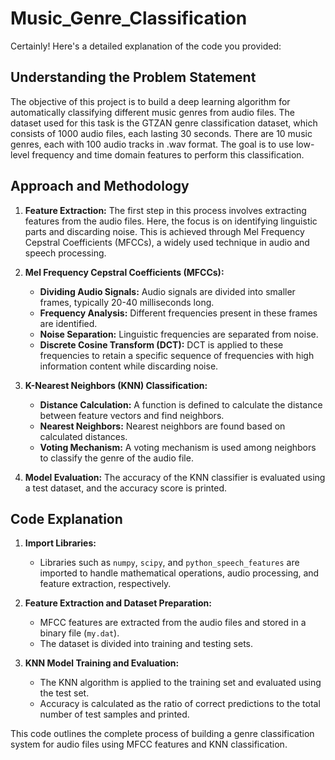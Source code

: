 # Music_Genre_Classification

Certainly! Here's a detailed explanation of the code you provided:

## Understanding the Problem Statement

The objective of this project is to build a deep learning algorithm for automatically classifying different music genres from audio files. The dataset used for this task is the GTZAN genre classification dataset, which consists of 1000 audio files, each lasting 30 seconds. There are 10 music genres, each with 100 audio tracks in .wav format. The goal is to use low-level frequency and time domain features to perform this classification.

## Approach and Methodology

1. **Feature Extraction:** The first step in this process involves extracting features from the audio files. Here, the focus is on identifying linguistic parts and discarding noise. This is achieved through Mel Frequency Cepstral Coefficients (MFCCs), a widely used technique in audio and speech processing.

2. **Mel Frequency Cepstral Coefficients (MFCCs):**
   - **Dividing Audio Signals:** Audio signals are divided into smaller frames, typically 20-40 milliseconds long.
   - **Frequency Analysis:** Different frequencies present in these frames are identified.
   - **Noise Separation:** Linguistic frequencies are separated from noise.
   - **Discrete Cosine Transform (DCT):** DCT is applied to these frequencies to retain a specific sequence of frequencies with high information content while discarding noise.

3. **K-Nearest Neighbors (KNN) Classification:**
   - **Distance Calculation:** A function is defined to calculate the distance between feature vectors and find neighbors.
   - **Nearest Neighbors:** Nearest neighbors are found based on calculated distances.
   - **Voting Mechanism:** A voting mechanism is used among neighbors to classify the genre of the audio file.
  
4. **Model Evaluation:** The accuracy of the KNN classifier is evaluated using a test dataset, and the accuracy score is printed.

## Code Explanation

1. **Import Libraries:**
   - Libraries such as `numpy`, `scipy`, and `python_speech_features` are imported to handle mathematical operations, audio processing, and feature extraction, respectively.

2. **Feature Extraction and Dataset Preparation:**
   - MFCC features are extracted from the audio files and stored in a binary file (`my.dat`).
   - The dataset is divided into training and testing sets.

3. **KNN Model Training and Evaluation:**
   - The KNN algorithm is applied to the training set and evaluated using the test set.
   - Accuracy is calculated as the ratio of correct predictions to the total number of test samples and printed.

This code outlines the complete process of building a genre classification system for audio files using MFCC features and KNN classification.

